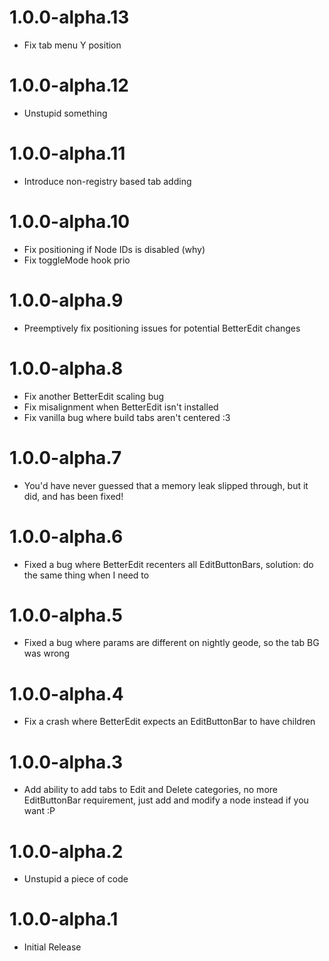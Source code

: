 # 1.0.0-alpha.13
- Fix tab menu Y position

# 1.0.0-alpha.12
- Unstupid something

# 1.0.0-alpha.11
- Introduce non-registry based tab adding

# 1.0.0-alpha.10
- Fix positioning if Node IDs is disabled (why)
- Fix toggleMode hook prio

# 1.0.0-alpha.9
- Preemptively fix positioning issues for potential BetterEdit changes

# 1.0.0-alpha.8
- Fix another BetterEdit scaling bug
- Fix misalignment when BetterEdit isn't installed
- Fix vanilla bug where build tabs aren't centered :3

# 1.0.0-alpha.7
- You'd have never guessed that a memory leak slipped through, but it did, and has been fixed!

# 1.0.0-alpha.6
- Fixed a bug where BetterEdit recenters all EditButtonBars, solution: do the same thing when I need to

# 1.0.0-alpha.5
- Fixed a bug where params are different on nightly geode, so the tab BG was wrong

# 1.0.0-alpha.4
- Fix a crash where BetterEdit expects an EditButtonBar to have children

# 1.0.0-alpha.3
- Add ability to add tabs to Edit and Delete categories, no more EditButtonBar requirement, just add and modify a node instead if you want :P

# 1.0.0-alpha.2
- Unstupid a piece of code

# 1.0.0-alpha.1
- Initial Release
